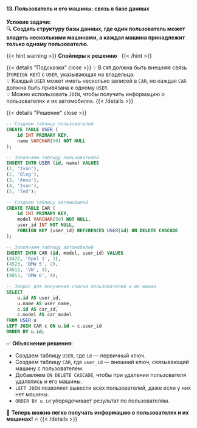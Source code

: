 #### 13. Пользователь и его машины: связь в базе данных

**Условие задачи:**  
🔍 **Создать структуру базы данных, где один пользователь может владеть несколькими машинами, а каждая машина принадлежит только одному пользователю.**

{{< hint warning >}}
**Спойлеры к решению**  
{{< /hint >}}

{{< details "Подсказки" close >}}
💡 В `CAR` должна быть внешняя связь (`FOREIGN KEY`) с `USER`, указывающая на владельца.  
💡 Каждый `USER` может иметь несколько записей в `CAR`, но каждая `CAR` должна быть привязана к одному `USER`.  
💡 Можно использовать `JOIN`, чтобы получить информацию о пользователях и их автомобилях.
{{< /details >}}

{{< details "Решение" close >}}

```sql
-- Создаем таблицу пользователей
CREATE TABLE USER (
    id INT PRIMARY KEY,
    name VARCHAR(50) NOT NULL
);

-- Заполняем таблицу пользователей
INSERT INTO USER (id, name) VALUES
(1, 'Ivan'),
(2, 'Oleg'),
(3, 'Anna'),
(4, 'Ivan'),
(5, 'Ted');

-- Создаем таблицу автомобилей
CREATE TABLE CAR (
    id INT PRIMARY KEY,
    model VARCHAR(50) NOT NULL,
    user_id INT NOT NULL,
    FOREIGN KEY (user_id) REFERENCES USER(id) ON DELETE CASCADE
);

-- Заполняем таблицу автомобилей
INSERT INTO CAR (id, model, user_id) VALUES
(4422, 'Opel 1', 1),
(4523, 'BMW 5', 2),
(4612, 'VW', 3),
(4853, 'BMW 6', 4);

-- Запрос для получения списка пользователей и их машин
SELECT 
    u.id AS user_id, 
    u.name AS user_name, 
    c.id AS car_id, 
    c.model AS car_model
FROM USER u
LEFT JOIN CAR c ON u.id = c.user_id
ORDER BY u.id;
```

✅ **Объяснение решения:**

- Создаем таблицу `USER`, где `id` — первичный ключ.
- Создаем таблицу `CAR`, где `user_id` — внешний ключ, связывающий машину с пользователем.
- Добавляем `ON DELETE CASCADE`, чтобы при удалении пользователя удалялись и его машины.
- `LEFT JOIN` позволяет вывести всех пользователей, даже если у них нет машины.
- `ORDER BY u.id` упорядочивает результат по пользователям.

🚀 **Теперь можно легко получать информацию о пользователях и их машинах!** 🔥
{{< /details >}}
